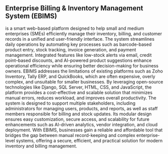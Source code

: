 ## Enterprise Billing & Inventory Management System (EBIMS)
is a smart web-based platform designed to help small and medium enterprises (SMEs) efficiently manage their inventory, billing, and customer records in a unified and user-friendly interface. The system streamlines daily operations by automating key processes such as barcode-based product entry, stock tracking, invoice generation, and payment management. Integrated features like low-stock alerts via email, credit point–based discounts, and AI-powered product suggestions enhance operational efficiency while ensuring better decision-making for business owners.
EBIMS addresses the limitations of existing platforms such as Zoho Inventory, Tally ERP, and QuickBooks, which are often expensive, overly complex, and unsuitable for smaller businesses. By leveraging open-source technologies like Django, SQL Server, HTML, CSS, and JavaScript, the platform provides a cost-effective and scalable solution that minimizes manual errors, reduces workload, and improves overall productivity.
The system is designed to support multiple stakeholders, including administrators for managing users, products, and reports, as well as staff members responsible for billing and stock updates. Its modular design ensures easy customization, secure access, and scalability for future enhancements such as AI-driven analytics, vendor integration, and cloud deployment.
With EBIMS, businesses gain a reliable and affordable tool that bridges the gap between manual record-keeping and complex enterprise-level systems, offering a secure, efficient, and practical solution for modern inventory and billing management.

